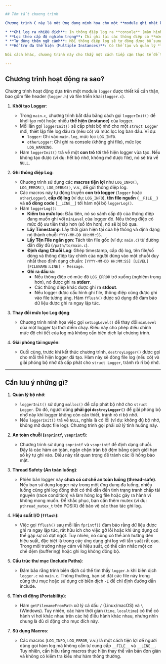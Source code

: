```yaml
---

## Tóm tắt chương trình

Chương trình C này là một ứng dụng minh họa cho một **module ghi nhật ký (logger) tùy chỉnh**. Mục đích chính của nó là trình bày cách xây dựng một hệ thống logger linh hoạt và mạnh mẽ, có khả năng:

* **Ghi log ra nhiều đích**: In thông điệp log ra **console** (màn hình) và tùy chọn ghi vào một **file văn bản**.
* **Lọc theo cấp độ nghiêm trọng**: Chỉ ghi lại các thông điệp có **mức độ ưu tiên (level)** nhất định trở lên (ví dụ: chỉ lỗi, không ghi debug).
* **Tự động thêm ngữ cảnh**: Mỗi thông điệp log sẽ tự động được bổ sung **thời gian (timestamp)**, **tên file nguồn** và **số dòng code** nơi lệnh log được gọi.
* **Hỗ trợ đa thể hiện (Multiple Instances)**: Có thể tạo và quản lý **nhiều đối tượng logger độc lập** trong cùng một ứng dụng, mỗi đối tượng có cấu hình riêng về file log và mức độ lọc.

Nói cách khác, chương trình này cho thấy một cách tiếp cận thực tế để thay thế `printf()` đơn thuần bằng một hệ thống ghi log có tổ chức và khả năng tùy biến cao, rất hữu ích trong phát triển phần mềm nhúng hoặc các ứng dụng lớn.

---
```


## Chương trình hoạt động ra sao?

Chương trình hoạt động dựa trên một module `logger` được thiết kế cẩn thận, bao gồm file header (`logger.h`) và file triển khai (`logger.c`).

1.  **Khởi tạo Logger**:
    * Trong `main.c`, chương trình bắt đầu bằng cách gọi `loggerInit()` để khởi tạo một hoặc nhiều **thể hiện (instance)** của logger.
    * Mỗi lần gọi `loggerInit()` sẽ cấp phát bộ nhớ cho một `struct Logger` mới, thiết lập file log đầu ra (nếu có) và mức lọc log ban đầu. Ví dụ:
        * `logger`: Ghi vào `main.log`, mức lọc `LOG_INFO`.
        * `otherLogger`: Chỉ ghi ra console (không ghi file), mức lọc `LOG_WARNING`.
    * Hàm `loggerInit()` trả về một **con trỏ** tới thể hiện logger vừa tạo. Nếu không tạo được (ví dụ: hết bộ nhớ, không mở được file), nó sẽ trả về `NULL`.

2.  **Ghi thông điệp Log**:
    * Chương trình sử dụng các **macros tiện lợi** như `LOG_INFO()`, `LOG_ERROR()`, `LOG_DEBUG()`, v.v., để gửi thông điệp log.
    * Các macros này tự động truyền **con trỏ logger** (`logger` hoặc `otherLogger`), **cấp độ log** (ví dụ: `LOG_INFO`), **tên file nguồn** (`__FILE__`) và **số dòng code** (`__LINE__`) tới hàm nội bộ `loggerLog()`.
    * Hàm `loggerLog()`:
        * **Kiểm tra mức lọc**: Đầu tiên, nó so sánh cấp độ của thông điệp đang muốn ghi với `minLevel` của logger đó. Nếu thông điệp có mức độ ưu tiên thấp hơn (số lớn hơn), nó sẽ bị bỏ qua.
        * **Lấy Timestamp**: Lấy thời gian hiện tại của hệ thống và định dạng nó thành chuỗi `YYYY-MM-DD HH:MM:SS`.
        * **Lấy Tên File ngắn gọn**: Tách tên file gốc (ví dụ: `main.c`) từ đường dẫn đầy đủ (`/path/to/main.c`).
        * **Định dạng Chuỗi Log**: Ghép timestamp, cấp độ log, tên file/số dòng và thông điệp tùy chỉnh của người dùng vào một chuỗi duy nhất theo định dạng chuẩn: `[YYYY-MM-DD HH:MM:SS] [LEVEL] [FILENAME:LINE] - Message`.
        * **Ghi ra đầu ra**:
            * Nếu thông điệp có mức độ `LOG_ERROR` trở xuống (nghiêm trọng hơn), nó được ghi ra **stderr**.
            * Các thông điệp khác được ghi ra **stdout**.
            * Nếu logger được cấu hình ghi file, thông điệp cũng được ghi vào file tương ứng. Hàm `fflush()` được sử dụng để đảm bảo dữ liệu được ghi ra ngay lập tức.

3.  **Thay đổi mức lọc Log động**:
    * Chương trình minh họa việc gọi `setLogLevel()` để thay đổi `minLevel` của một logger tại thời điểm chạy. Điều này cho phép điều chỉnh mức độ chi tiết của log mà không cần biên dịch lại chương trình.

4.  **Giải phóng tài nguyên**:
    * Cuối cùng, trước khi kết thúc chương trình, `destroyLogger()` được gọi cho mỗi thể hiện logger đã tạo. Hàm này sẽ đóng file log (nếu có) và giải phóng bộ nhớ đã cấp phát cho `struct Logger`, tránh rò rỉ bộ nhớ.

---

## Cần lưu ý những gì?

1.  **Quản lý bộ nhớ**:
    * `loggerInit()` sử dụng `malloc()` để cấp phát bộ nhớ cho `struct Logger`. Do đó, người dùng **phải gọi `destroyLogger()`** để giải phóng bộ nhớ này khi logger không còn cần thiết, tránh rò rỉ bộ nhớ.
    * Nếu `loggerInit()` trả về `NULL`, nghĩa là có lỗi (ví dụ: không đủ bộ nhớ, không mở được file log). Chương trình gọi phải xử lý tình huống này.

2.  **An toàn chuỗi (`snprintf`, `vsnprintf`)**:
    * Chương trình sử dụng `snprintf` và `vsnprintf` để định dạng chuỗi. Đây là các hàm an toàn, ngăn chặn tràn bộ đệm bằng cách giới hạn số ký tự ghi vào. Điều này rất quan trọng để tránh các lỗ hổng bảo mật.

3.  **Thread Safety (An toàn luồng)**:
    * Phiên bản logger này **chưa có cơ chế an toàn luồng (thread-safe)**. Nếu bạn sử dụng logger này trong một ứng dụng đa luồng, nhiều luồng cùng ghi log đồng thời có thể dẫn đến tình trạng tranh chấp tài nguyên (race condition) và làm hỏng log file hoặc gây ra hành vi không mong muốn. Để khắc phục, bạn cần thêm mutex (ví dụ: `pthread_mutex_t` trên POSIX) để bảo vệ các thao tác ghi log.

4.  **Hiệu suất I/O (`fflush`)**:
    * Việc gọi `fflush()` sau mỗi lần `fprintf()` đảm bảo rằng dữ liệu được ghi ra ngay lập tức, rất hữu ích cho việc gỡ lỗi hoặc khi ứng dụng có thể gặp sự cố đột ngột. Tuy nhiên, nó cũng có thể ảnh hưởng đến hiệu suất, đặc biệt là trong các ứng dụng ghi log với tần suất rất cao. Trong môi trường nhạy cảm về hiệu suất, có thể cân nhắc một cơ chế đệm (buffering) hoặc ghi log không đồng bộ.

5.  **Cấu trúc thư mục (Include Paths)**:
    * Đảm bảo rằng trình biên dịch có thể tìm thấy `logger.h` khi biên dịch `logger.c` và `main.c`. Thông thường, bạn sẽ đặt các file này trong cùng thư mục hoặc sử dụng cờ biên dịch `-I` để chỉ định đường dẫn include.

6.  **Tính di động (Portability)**:
    * Hàm `getFilenameFromPath` xử lý cả dấu `/` (Linux/macOS) và `\` (Windows). Tuy nhiên, các hàm thời gian (`time`, `localtime`) có thể có hành vi hơi khác nhau trên các hệ điều hành khác nhau, nhưng nhìn chung là đủ di động cho mục đích này.

7.  **Sử dụng Macros**:
    * Các macros (`LOG_INFO`, `LOG_ERROR`, v.v.) là một cách tiện lợi để người dùng gọi hàm log mà không cần tự cung cấp `__FILE__` và `__LINE__`. Tuy nhiên, cần hiểu rằng macros thực hiện thay thế văn bản đơn giản và không có kiểm tra kiểu như hàm thông thường.